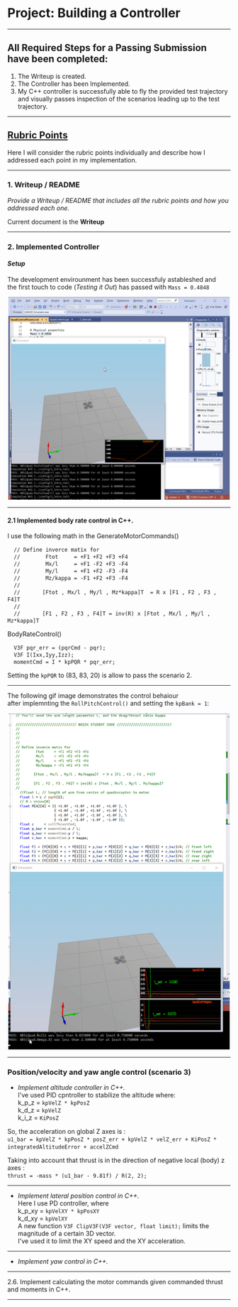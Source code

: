 # Project: Building a Controller  

***
## All Required Steps for a Passing Submission have been completed:

1. The Writeup is created. 
2. The Controller has been Implemented.
3. My C++ controller is successfully able to fly the provided test trajectory   
   and visually passes inspection of the scenarios leading up to the test trajectory.

***
## [Rubric Points](https://review.udacity.com/#!/rubrics/1643/view) 
 Here I will consider the rubric points individually and describe how I addressed each point in my implementation.  

___
### 1. Writeup / README

_Provide a Writeup / README that includes all the rubric points and how you addressed each one._  

Current document is the **Writeup**

___
### 2. Implemented Controller   
#### *Setup*
   The development envirounment has been successfuly astableshed and   
 the first touch to code (_*Testing it Out*_) has passed with `Mass = 0.4848` 
<p align="center">
<img src="animations/scenario1_solution.gif" width="500"/>
</p>

___
#### 2.1 Implemented body rate control in C++. 
I use the following math in the GenerateMotorCommands()
```code
  // Define inverce matix for 
  //        Ftot     = +F1 +F2 +F3 +F4  
  //        Mx/l     = +F1 -F2 +F3 -F4  
  //        My/l     = +F1 +F2 -F3 -F4  
  //        Mz/kappa = -F1 +F2 +F3 -F4  
  //      
  //       [Ftot , Mx/l , My/l , Mz*kappa]T  = R x [F1 , F2 , F3 , F4]T
  // 
  //       [F1 , F2 , F3 , F4]T = inv(R) x [Ftot , Mx/l , My/l , Mz*kappa]T
```


BodyRateControl()
```code
  V3F pqr_err = (pqrCmd - pqr);
  V3F I(Ixx,Iyy,Izz);
  momentCmd = I * kpPQR * pqr_err;
```
Setting the `kpPQR` to (83, 83, 20) is allow to pass the scenario 2.

___
The following gif image demonstrates the control behaiour   
after implemnting the `RollPitchControl()` and setting the `kpBank = 1`:

<p align="center">
<img src="animations/scenario_2.1.gif" width="500"/>
</p>

___

### Position/velocity and yaw angle control (scenario 3)
- _*Implement altitude controller in C++.*_  
I've used PID cpntroller to stabilize the altitude where:  
  k_p_z = `kpVelZ * kpPosZ`  
  k_d_z = `kpVelZ`  
  k_i_z = `KiPosZ`   
 
So, the acceleration on global Z axes is :  
  `u1_bar = kpVelZ * kpPosZ * posZ_err + kpVelZ * velZ_err + KiPosZ * integratedAltitudeError + accelZCmd`  

Taking into account that thrust is in the direction of negative local (body) z axes :  
`thrust = -mass * (u1_bar - 9.81f) / R(2, 2);`  

___
- _*Implement lateral position control in C++.*_  
Here I use PD controller, where  
  k_p_xy = `kpVelXY * kpPosXY`  
  k_d_xy = `kpVelXY`  
A new function `V3F ClipV3F(V3F vector, float limit);` limits the magnitude of a certain 3D vector.  
I've used it to limit the XY speed and the XY acceleration.  

___
- _*Implement yaw control in C++.*_  



___
2.6. Implement calculating the motor commands given commanded thrust and moments in C++.

___


